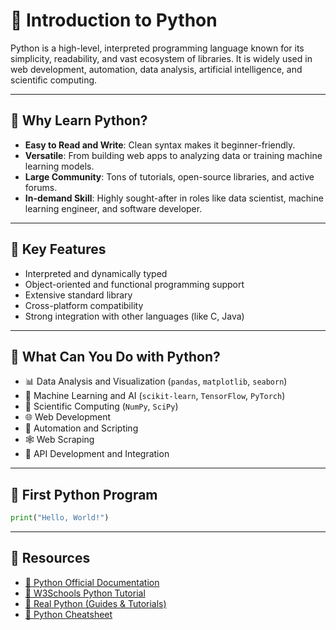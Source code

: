 # 🐍 Introduction to Python

Python is a high-level, interpreted programming language known for its simplicity, readability, and vast ecosystem of libraries. It is widely used in web development, automation, data analysis, artificial intelligence, and scientific computing.

---

## 🔹 Why Learn Python?

- **Easy to Read and Write**: Clean syntax makes it beginner-friendly.
- **Versatile**: From building web apps to analyzing data or training machine learning models.
- **Large Community**: Tons of tutorials, open-source libraries, and active forums.
- **In-demand Skill**: Highly sought-after in roles like data scientist, machine learning engineer, and software developer.

---

## 🔧 Key Features

- Interpreted and dynamically typed
- Object-oriented and functional programming support
- Extensive standard library
- Cross-platform compatibility
- Strong integration with other languages (like C, Java)

---

## 🔨 What Can You Do with Python?

- 📊 Data Analysis and Visualization (`pandas`, `matplotlib`, `seaborn`)
- 🤖 Machine Learning and AI (`scikit-learn`, `TensorFlow`, `PyTorch`)
- 🧬 Scientific Computing (`NumPy`, `SciPy`)
- 🌐 Web Development
- 🧪 Automation and Scripting
- 🕸️ Web Scraping 
- 🧾 API Development and Integration

---

## 🚀 First Python Program

```python
print("Hello, World!")
```
---

## 🔗 Resources

- [📘 Python Official Documentation](https://docs.python.org/3/)
- [📘 W3Schools Python Tutorial](https://www.w3schools.com/python/)
- [📘 Real Python (Guides & Tutorials)](https://realpython.com/)
- [📘 Python Cheatsheet](https://www.pythoncheatsheet.org/)




